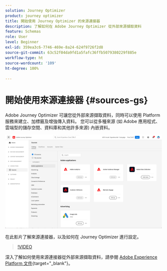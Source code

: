 ```yaml
---
solution: Journey Optimizer
product: journey optimizer
title: 開始使用 Journey Optimizer 的來源連接器
description: 了解如何在 Adobe Journey Optimizer 從外部來源擷取資料
feature: Schemas
role: User
level: Beginner
exl-id: 359ea3c6-7746-469e-8a24-624f9726f2d8
source-git-commit: 63c52f04da9fd1a5fafc36ffb5079380229f885e
workflow-type: ht
source-wordcount: '109'
ht-degree: 100%

---
```


# 開始使用來源連接器 {#sources-gs}

Adobe Journey Optimizer 可讓您從外部來源擷取資料，同時可以使用 Platform 服務來建立、加標籤及增強傳入資料。 您可以從多種來源 (如 Adobe 應用程式、雲端型的儲存空間、資料庫和其他許多來源) 內嵌資料。 

![](assets/sources-home.png)

在此影片了解來源連接器，以及如何在 Journey Optimizer 進行設定。

>[!VIDEO](https://video.tv.adobe.com/v/335919?quality=12)

深入了解如何使用來源連接器從外部來源擷取資料，請參閱 [Adobe Experience Platform 文件](https://experienceleague.adobe.com/docs/experience-platform/sources/home.html?lang=zh-Hant){target="_blank"}。
